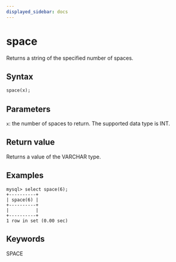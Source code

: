```yaml
---
displayed_sidebar: docs
---
```


# space

Returns a string of the specified number of spaces.

## Syntax

```Haskell
space(x);
```

## Parameters

`x`: the number of spaces to return. The supported data type is INT.

## Return value

Returns a value of the VARCHAR type.

## Examples

```Plain Text
mysql> select space(6);
+----------+
| space(6) |
+----------+
|          |
+----------+
1 row in set (0.00 sec)
```

## Keywords

SPACE
